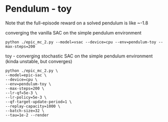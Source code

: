 # Pendulum - toy
Note that the full-episode reward on a solved pendulum is like ~-1.8

converging the vanilla SAC on the simple pendulum environment

```shell
python ./epic_mc_2.py --model=vsac --device=cpu --env=pendulum-toy --max-steps=200
```

toy - converging stochastic SAC on the simple pendulum environment
(kinda unstable, but converges)

```shell
python ./epic_mc_2.py \
--model=epic-sac \
--device=cpu \
--env=pendulum-toy \
--max-steps=200 \
--lr-qf=5e-3 \
--lr-policy=5e-3 \
--qf-target-update-period=1 \
--replay-capacity=1000 \
--batch-size=32 \
--tau=1e-2 --render
```